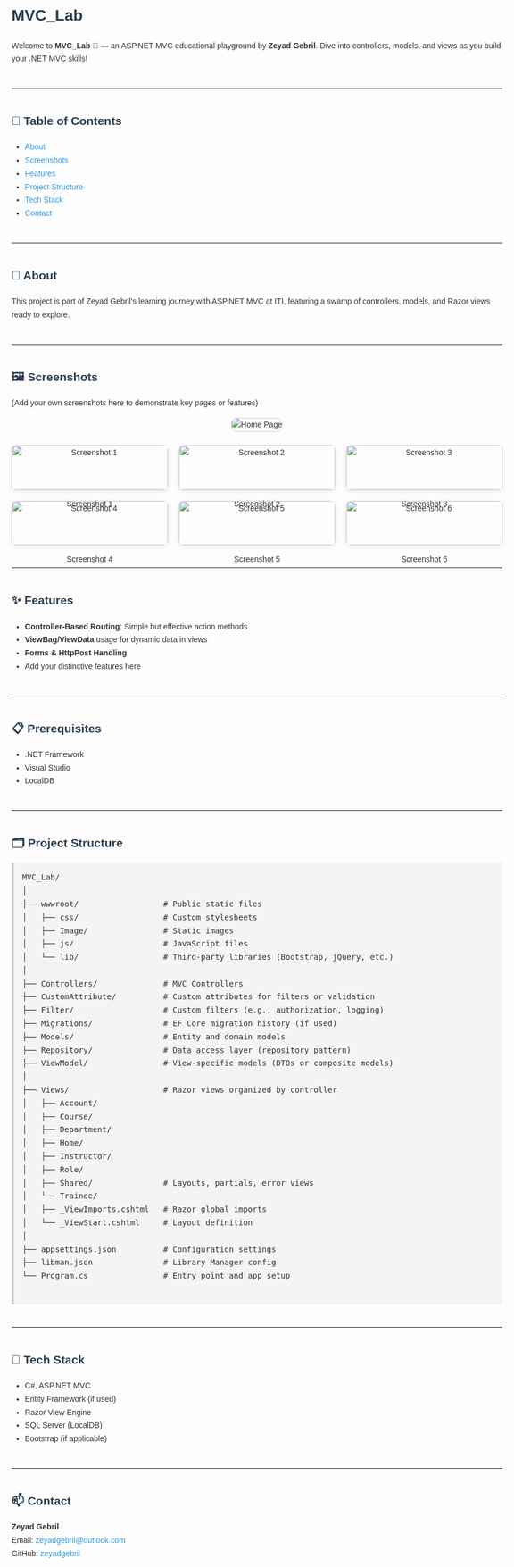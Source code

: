 <!DOCTYPE html>
<html lang="en">
<head>
  <meta charset="UTF-8" />
  <meta name="viewport" content="width=device-width, initial-scale=1.0"/>
  <title>MVC_Lab - README</title>
  <style>
    body {
      font-family: Arial, sans-serif;
      line-height: 1.7;
      padding: 40px;
      max-width: 960px;
      margin: auto;
      background-color: #fdfdfd;
      color: #333;
    }
    pre {
      background-color: #f4f4f4;
      padding: 15px;
      overflow-x: auto;
      border-left: 4px solid #ccc;
    }
    h1, h2, h3 {
      color: #2c3e50;
    }
    hr {
      margin: 40px 0;
    }
    a {
      color: #3498db;
      text-decoration: none;
    }
    a:hover {
      text-decoration: underline;
    }
  </style>
</head>
<body>

  <h1>MVC_Lab</h1>

  <p>
    Welcome to <strong>MVC_Lab</strong> 🐊 — an ASP.NET MVC educational playground by <strong>Zeyad Gebril</strong>.
    Dive into controllers, models, and views as you build your .NET MVC skills!
  </p>

  <hr />

  <h2>🚀 Table of Contents</h2>
  <ul>
    <li><a href="#about">About</a></li>
    <li><a href="#screenshots">Screenshots</a></li>
    <li><a href="#features">Features</a></li>
    <li><a href="#project-structure">Project Structure</a></li>
    <li><a href="#tech-stack">Tech Stack</a></li>
    <li><a href="#contact">Contact</a></li>
  </ul>

  <hr />

  <h2 id="about">🧠 About</h2>
  <p>
    This project is part of Zeyad Gebril's learning journey with ASP.NET MVC at ITI, featuring a swamp of controllers, models, and Razor views ready to explore.
  </p>

  <hr />

 <h2 id="screenshots">🖼️ Screenshots</h2>
<p>(Add your own screenshots here to demonstrate key pages or features)</p>

<!-- Centered Home Page Image -->
<div style="text-align: center;">
  <img
    src="https://github.com/zeyadgebril/MVC_Lab/blob/master/Project%20Images/landingPage%20(1).png?raw=true"
    alt="Home Page"
    style="max-width:80%; border: 1px solid #ccc; border-radius: 10px;"
  />
</div>

<br/>
<!-- Screenshot Grid 2x3 -->
<div style="
  display: grid;
  grid-template-columns: repeat(3, 1fr);
  gap: 20px;
  margin: 0 auto;
">
  <div style="text-align: center;">
    <img src="https://github.com/zeyadgebril/MVC_Lab/blob/master/Project%20Images/Screenshot%202025-06-25%20171302.png?raw=true" alt="Screenshot 1" style="width: 100%; border-radius: 8px; box-shadow: 0 2px 8px rgba(0,0,0,0.1);" />
    <p>Screenshot 1</p>
  </div>
  <div style="text-align: center;">
    <img src="https://github.com/zeyadgebril/MVC_Lab/blob/master/Project%20Images/Screenshot%202025-06-25%20171352.png?raw=true" alt="Screenshot 2" style="width: 100%; border-radius: 8px; box-shadow: 0 2px 8px rgba(0,0,0,0.1);" />
    <p>Screenshot 2</p>
  </div>
  <div style="text-align: center;">
    <img src="https://github.com/zeyadgebril/MVC_Lab/blob/master/Project%20Images/Screenshot%202025-06-25%20171553.png?raw=true" alt="Screenshot 3" style="width: 100%; border-radius: 8px; box-shadow: 0 2px 8px rgba(0,0,0,0.1);" />
    <p>Screenshot 3</p>
  </div>
  <div style="text-align: center;">
    <img src="https://github.com/zeyadgebril/MVC_Lab/blob/master/Project%20Images/Screenshot%202025-06-25%20171621.png?raw=true" alt="Screenshot 4" style="width: 100%; border-radius: 8px; box-shadow: 0 2px 8px rgba(0,0,0,0.1);" />
    <p>Screenshot 4</p>
  </div>
  <div style="text-align: center;">
    <img src="https://github.com/zeyadgebril/MVC_Lab/blob/master/Project%20Images/Screenshot%202025-06-25%20171634.png?raw=true" alt="Screenshot 5" style="width: 100%; border-radius: 8px; box-shadow: 0 2px 8px rgba(0,0,0,0.1);" />
    <p>Screenshot 5</p>
  </div>
  <div style="text-align: center;">
    <img src="images/6.png" alt="Screenshot 6" style="width: 100%; border-radius: 8px; box-shadow: 0 2px 8px rgba(0,0,0,0.1);" />
    <p>Screenshot 6</p>
  </div>
</div>

<hr />

  <h2 id="features">✨ Features</h2>
  <ul>
    <li><strong>Controller-Based Routing</strong>: Simple but effective action methods</li>
    <li><strong>ViewBag/ViewData</strong> usage for dynamic data in views</li>
    <li><strong>Forms & HttpPost Handling</strong></li>
    <li>Add your distinctive features here</li>
  </ul>

  <hr />

  <h2 id="prerequisites">📋 Prerequisites</h2>
  <ul>
    <li>.NET Framework</li>
    <li>Visual Studio</li>
    <li>LocalDB</li>
  </ul>

  <hr />

  <h2 id="project-structure">🗂️ Project Structure</h2>
  <pre>
MVC_Lab/
│
├── wwwroot/                  # Public static files
│   ├── css/                  # Custom stylesheets
│   ├── Image/                # Static images
│   ├── js/                   # JavaScript files
│   └── lib/                  # Third-party libraries (Bootstrap, jQuery, etc.)
│
├── Controllers/              # MVC Controllers
├── CustomAttribute/          # Custom attributes for filters or validation
├── Filter/                   # Custom filters (e.g., authorization, logging)
├── Migrations/               # EF Core migration history (if used)
├── Models/                   # Entity and domain models
├── Repository/               # Data access layer (repository pattern)
├── ViewModel/                # View-specific models (DTOs or composite models)
│
├── Views/                    # Razor views organized by controller
│   ├── Account/
│   ├── Course/
│   ├── Department/
│   ├── Home/
│   ├── Instructor/
│   ├── Role/
│   ├── Shared/               # Layouts, partials, error views
│   └── Trainee/
│   ├── _ViewImports.cshtml   # Razor global imports
│   └── _ViewStart.cshtml     # Layout definition
│
├── appsettings.json          # Configuration settings
├── libman.json               # Library Manager config
└── Program.cs                # Entry point and app setup
  </pre>

  <hr />

  <h2 id="tech-stack">🧭 Tech Stack</h2>
  <ul>
    <li>C#, ASP.NET MVC</li>
    <li>Entity Framework (if used)</li>
    <li>Razor View Engine</li>
    <li>SQL Server (LocalDB)</li>
    <li>Bootstrap (if applicable)</li>
  </ul>

  <hr />

  <h2 id="contact">📫 Contact</h2>
  <p>
    <strong>Zeyad Gebril</strong><br/>
    Email: <a href="mailto:zeyadgebril@outlook.com">zeyadgebril@outlook.com</a><br/>
    GitHub: <a href="https://github.com/zeyadgebril" target="_blank">zeyadgebril</a>
  </p>

</body>
</html>
